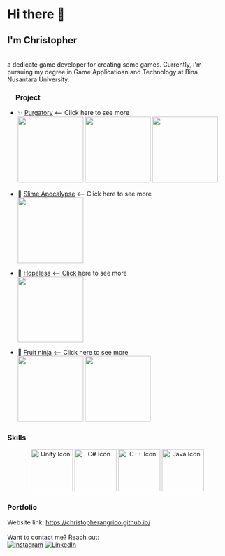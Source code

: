 <h1> Hi there 🌟</h1>
<p><h2>I'm Christopher</h2> <br/>
a dedicate game developer for creating some games. Currently, i'm pursuing my degree in Game Applicatioan and Technology at Bina Nusantara University.</p>

<h3 align="left"><img height="15" src="https://cdn-icons-png.flaticon.com/512/1087/1087815.png" /> Project</h3>

- ✨ [Purgatory](https://github.com/ChristopherAngrico/Purgatory) <-- Click here to see more<br/>
    <img height="150" src="https://github.com/ChristopherAngrico/ChristopherAngrico/assets/87889745/11f90ba9-b559-4cd5-a185-99a92228bdb1"/>
    <img height="150" src="https://github.com/ChristopherAngrico/ChristopherAngrico/assets/87889745/b3fe5c73-8971-4c99-84fd-fc9fbce3af36"/>
    <img height="150" src="https://github.com/ChristopherAngrico/ChristopherAngrico/assets/87889745/84bc3de5-3d0e-47b1-b35b-180526012826"/>

- 🌟 [Slime Apocalypse](https://github.com/ChristopherAngrico/SlimeApocalypse) <-- Click here to see more<br/>
    <img height="150" src="https://github.com/ChristopherAngrico/ChristopherAngrico/blob/main/Asset/270643786-5352baf2-386b-4e9d-805e-c8a6a13e9696.gif?raw=true"/><br/>

- 🌟 [Hopeless](https://github.com/ChristopherAngrico/Hopeless-Game) <-- Click here to see more<br/>
    <img height="150" src="https://github.com/ChristopherAngrico/ChristopherAngrico/assets/87889745/4e778d16-e38e-4fb6-8147-a935540cddc3"/><br/>

- 🌟 [Fruit ninja](https://github.com/ChristopherAngrico/FruitNinja) <-- Click here to see more<br/>
    <img height="150" src="https://github.com/ChristopherAngrico/ChristopherAngrico/assets/87889745/6995a76c-bbdc-4d64-bd89-6a7c5c886936"/>
    <img height="150" src="https://github.com/ChristopherAngrico/ChristopherAngrico/assets/87889745/f5a1042c-1076-4336-92cf-8d653207edeb"/><br/>


<h3 align="left">Skills</h3>
<div align="center">
  <img src="https://img.icons8.com/color/96/000000/unity.png" alt="Unity Icon" width="96" height="96" />
  <img src="https://img.icons8.com/color/96/000000/c-sharp-logo.png" alt="C# Icon" width="96" height="96" />
  <img src="https://encrypted-tbn0.gstatic.com/images?q=tbn:ANd9GcQNn5I8AD7aRGyf3fyEnec3-PVntegmb2ZG04y-_lI&s" alt="C++ Icon" width="96" height="96" />
  <img src= "https://encrypted-tbn0.gstatic.com/images?q=tbn:ANd9GcSwzObpMwznsb9dsw-wzZiuFWLZy_bEVD1xexA-YvgQPJt1ffmUugDWDKCC-4PdStvZ9pc&usqp=CAU" alt="Java Icon" width="96" height="96" />
</div>

### Portfolio
Website link: https://christopherangrico.github.io/
<br/>
<br/>
Want to contact me? Reach out: <br/>
[![Instagram](https://img.shields.io/badge/Instagram-%23E4405F.svg?logo=Instagram&logoColor=white)](https://www.instagram.com/christopher_angrico/) 
[![LinkedIn](https://img.shields.io/badge/LinkedIn-%230077B5.svg?logo=linkedin&logoColor=white)](https://linkedin.com/in/christopher-angrico-47869523a/)
